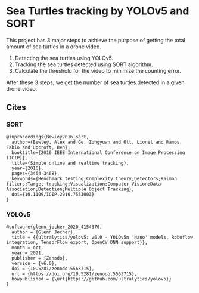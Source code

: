 # Sea Turtles tracking by YOLOv5 and SORT

This project has 3 major steps to achieve the purpose of getting the total amount of sea turtles in a drone video.

1. Detecting the sea turtles using YOLOv5.
2. Tracking the sea turtles detected using SORT algorithm.
3. Calculate the threshold for the video to minimize the counting error.

After these 3 steps, we get the number of sea turtles detected in a given drone video.

## Cites
### SORT
```
@inproceedings{Bewley2016_sort,
  author={Bewley, Alex and Ge, Zongyuan and Ott, Lionel and Ramos, Fabio and Upcroft, Ben},
  booktitle={2016 IEEE International Conference on Image Processing (ICIP)},
  title={Simple online and realtime tracking},
  year={2016},
  pages={3464-3468},
  keywords={Benchmark testing;Complexity theory;Detectors;Kalman filters;Target tracking;Visualization;Computer Vision;Data Association;Detection;Multiple Object Tracking},
  doi={10.1109/ICIP.2016.7533003}
}
```
### YOLOv5
```
@software{glenn_jocher_2020_4154370,
  author = {Glenn Jocher},
  title = {{ultralytics/yolov5: v6.0 - YOLOv5n 'Nano' models, Roboflow integration, TensorFlow export, OpenCV DNN support}},
  month = oct,
  year = 2021,
  publisher = {Zenodo},
  version = {v6.0},
  doi = {10.5281/zenodo.5563715},
  url = {https://doi.org/10.5281/zenodo.5563715},
  howpublished = {\url{https://github.com/ultralytics/yolov5}}
}
```
